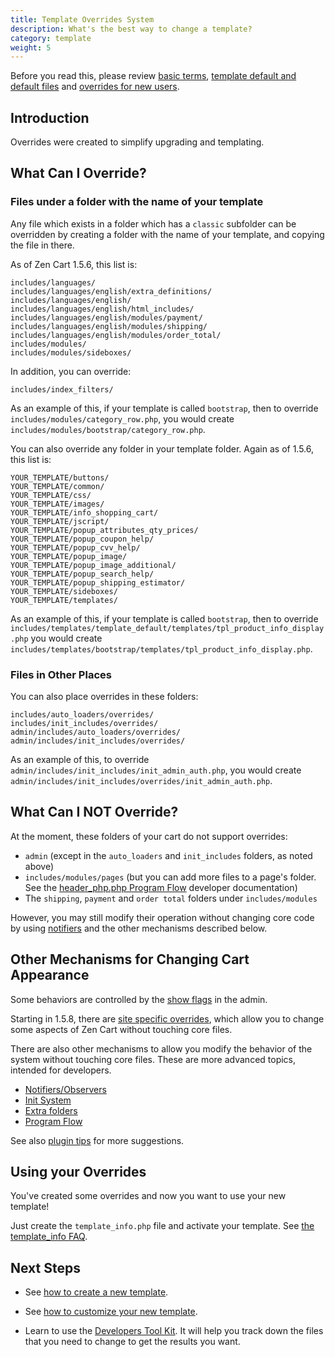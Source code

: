 ```yaml
---
title: Template Overrides System 
description: What's the best way to change a template? 
category: template 
weight: 5
---
```


Before you read this, please review 
[basic terms](/user/first_steps/basic_terms/),
[template default and default files](/user/first_steps/overrides/) and 
[overrides for new users](/user/new_user_topics/overrides/). 

## Introduction 

Overrides were created to simplify upgrading and templating. 

## What Can I Override? 

### Files under a folder with the name of your template 
Any file which exists in a folder which has a `classic` subfolder 
can be overridden by creating a folder with the name of your template, and copying the file in there. 

As of Zen Cart 1.5.6, this list is: 

```
includes/languages/
includes/languages/english/extra_definitions/
includes/languages/english/
includes/languages/english/html_includes/
includes/languages/english/modules/payment/
includes/languages/english/modules/shipping/
includes/languages/english/modules/order_total/
includes/modules/
includes/modules/sideboxes/
```

In addition, you can override: 

```
includes/index_filters/ 
```

As an example of this, if your template is called `bootstrap`, then to override `includes/modules/category_row.php`, you would create `includes/modules/bootstrap/category_row.php`.


You can also override any folder in your template folder.
Again as of 1.5.6, this list is: 

```
YOUR_TEMPLATE/buttons/
YOUR_TEMPLATE/common/
YOUR_TEMPLATE/css/
YOUR_TEMPLATE/images/
YOUR_TEMPLATE/info_shopping_cart/
YOUR_TEMPLATE/jscript/
YOUR_TEMPLATE/popup_attributes_qty_prices/
YOUR_TEMPLATE/popup_coupon_help/
YOUR_TEMPLATE/popup_cvv_help/
YOUR_TEMPLATE/popup_image/
YOUR_TEMPLATE/popup_image_additional/
YOUR_TEMPLATE/popup_search_help/
YOUR_TEMPLATE/popup_shipping_estimator/
YOUR_TEMPLATE/sideboxes/
YOUR_TEMPLATE/templates/
```

As an example of this, if your template is called `bootstrap`, then to override `includes/templates/template_default/templates/tpl_product_info_display.php` you would create `includes/templates/bootstrap/templates/tpl_product_info_display.php`.

### Files in Other Places 
You can also place overrides in these folders: 
```
includes/auto_loaders/overrides/
includes/init_includes/overrides/
admin/includes/auto_loaders/overrides/
admin/includes/init_includes/overrides/
```

As an example of this, to override `admin/includes/init_includes/init_admin_auth.php`, you would create `admin/includes/init_includes/overrides/init_admin_auth.php`.


## What Can I NOT Override? 

At the moment, these folders of your cart do not support overrides:

- `admin` (except in the `auto_loaders` and `init_includes` folders, as noted above)
- `includes/modules/pages` (but you can add more files to a page's folder. See the [header_php.php Program Flow](/dev/code/program_flow/) developer documentation)
- The `shipping`, `payment` and `order total` folders under `includes/modules`

However, you may still modify their operation without changing core code by using [notifiers](/dev/code/notifiers/) and the other mechanisms described below.


## Other Mechanisms for Changing Cart Appearance  

Some behaviors are controlled by the [show flags](/user/customizing/show_flags/) in the admin.

Starting in 1.5.8, there are [site specific overrides](/user/customizing/site_specific_overrides/), which allow you to change some aspects of Zen Cart without touching core files. 

There are also other mechanisms to allow you modify the behavior of the system without touching core files.
These are more advanced topics, intended for developers. 

- [Notifiers/Observers](/dev/code/notifiers/)
- [Init System](/dev/code/init_system/)
- [Extra folders](/dev/code/extra_folders/)
- [Program Flow](/dev/code/program_flow/)

See also [plugin tips](/dev/plugins/tips/) for more suggestions. 

## Using your Overrides 

You've created some overrides and now you want to use your new template!

Just create the `template_info.php` file and activate your template. 
See [the template_info FAQ](/user/template/template_info/). 


## Next Steps 

- See [how to create a new template](/user/template/creating_template/).

- See [how to customize your new template](/user/template/basic_customizations/).

- Learn to use the [Developers Tool Kit](/user/admin/developers_toolkit/).
It will help you track down the files that you need to change to get the results you want. 


